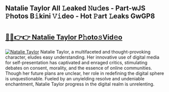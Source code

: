## Natalie Taylor All 𝙻eaked 𝙽u𝚍es - Part-wJS 𝙿hotos B𝚒kini 𝚅𝚒deo - Hot 𝙿art 𝙻eaks GwGP8

# <h2><a href="http://ld52utu.urlbe.top/?page=Natalie+Taylor">🔗🔗👉👉 Natalie Taylor P𝚑oto𝚜Vid𝚎o</a></h2>

[![Natalie Taylor](https://i.imgur.com/eBuTRDB.gif)](http://ld52utu.urlbe.top/?page=Natalie+Taylor)
Natalie Taylor, a multifaceted and thought-provoking character, eludes easy understanding. Her innovative use of digital media for self-presentation has captivated and enraged critics, stimulating debates on consent, morality, and the essence of online communities. Though her future plans are unclear, her role in redefining the digital sphere is unquestionable. Fueled by an unyielding resolve and undeniable enchantment, Natalie Taylor progress in the digital realm is unrelenting.
